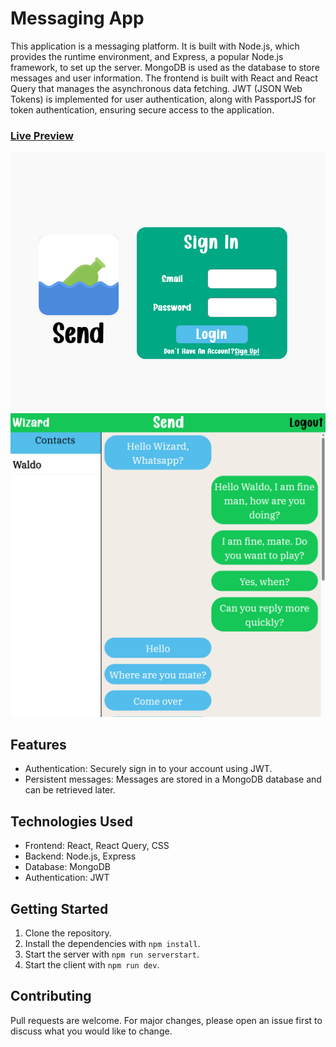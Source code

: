 # Messaging App

This application is a messaging platform. It is built with Node.js, which provides the runtime environment, and Express, a popular Node.js framework, to set up the server. MongoDB is used as the database to store messages and user information. The frontend is built with React and React Query that manages the asynchronous data fetching. JWT (JSON Web Tokens) is implemented for user authentication, along with PassportJS for token authentication, ensuring secure access to the application.

### [Live Preview](https://messaging-app-production-6b13.up.railway.app/login)

![sign-in-page](./screenshots/image.png)
![main-page](./screenshots/image-1.png)

## Features

- Authentication: Securely sign in to your account using JWT.
- Persistent messages: Messages are stored in a MongoDB database and can be retrieved later.

## Technologies Used

- Frontend: React, React Query, CSS
- Backend: Node.js, Express
- Database: MongoDB
- Authentication: JWT

## Getting Started

1. Clone the repository.
2. Install the dependencies with `npm install`.
3. Start the server with `npm run serverstart`.
4. Start the client with `npm run dev`.

## Contributing

Pull requests are welcome. For major changes, please open an issue first to discuss what you would like to change.
